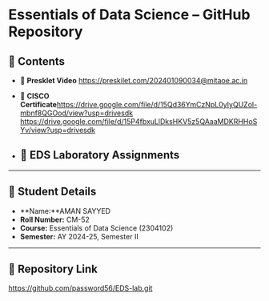 
# Essentials of Data Science – GitHub Repository

## 📂 Contents

- 🎥 **Presklet Video**  https://preskilet.com/202401090034@mitaoe.ac.in

- 📜 **CISCO Certificate**https://drive.google.com/file/d/15Qd36YmCzNpL0yIyQUZol-mbnf8QGOod/view?usp=drivesdk   https://drive.google.com/file/d/15P4fbxuLlDksHKV5z5QAaaMDKRHHoSYv/view?usp=drivesdk 
  
- 🧪 **EDS Laboratory Assignments**  
  - 

---

## 👤 Student Details

- **Name:**AMAN SAYYED  
- **Roll Number:** CM-52 
- **Course:** Essentials of Data Science (2304102)  
- **Semester:** AY 2024-25, Semester II

---

## 🔗 Repository Link
https://github.com/password56/EDS-lab.git
